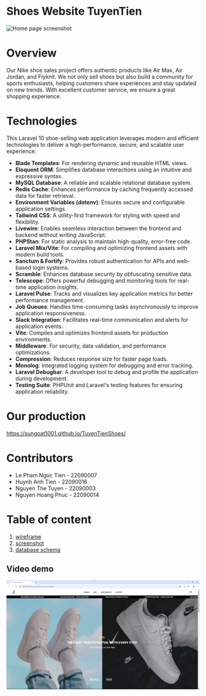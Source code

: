 # Shoes Website TuyenTien

![Home page screenshot](./WebOverview.png)

# Overview

Our Nike shoe sales project offers authentic products like Air Max, Air Jordan, and Flyknit. We not only sell shoes but also build a community for sports enthusiasts, helping customers share experiences and stay updated on new trends. With excellent customer service, we ensure a great shopping experience.

# Technologies

This Laravel 10 shoe-selling web application leverages modern and efficient technologies to deliver a high-performance, secure, and scalable user experience:

-   **Blade Templates**: For rendering dynamic and reusable HTML views.
-   **Eloquent ORM**: Simplifies database interactions using an intuitive and expressive syntax.
-   **MySQL Database**: A reliable and scalable relational database system.
-   **Redis Cache**: Enhances performance by caching frequently accessed data for faster retrieval.
-   **Environment Variables (dotenv)**: Ensures secure and configurable application settings.
-   **Tailwind CSS**: A utility-first framework for styling with speed and flexibility.
-   **Livewire**: Enables seamless interaction between the frontend and backend without writing JavaScript.
-   **PHPStan**: For static analysis to maintain high-quality, error-free code.
-   **Laravel Mix/Vite**: For compiling and optimizing frontend assets with modern build tools.
-   **Sanctum & Fortify**: Provides robust authentication for APIs and web-based login systems.
-   **Scramble**: Enhances database security by obfuscating sensitive data.
-   **Telescope**: Offers powerful debugging and monitoring tools for real-time application insights.
-   **Laravel Pulse**: Tracks and visualizes key application metrics for better performance management.
-   **Job Queues**: Handles time-consuming tasks asynchronously to improve application responsiveness.
-   **Slack Integration**: Facilitates real-time communication and alerts for application events.
-   **Vite**: Compiles and optimizes frontend assets for production environments.
-   **Middleware**: For security, data validation, and performance optimizations.
-   **Compression**: Reduces response size for faster page loads.
-   **Monolog**: Integrated logging system for debugging and error tracking.
-   **Laravel Debugbar**: A developer tool to debug and profile the application during development.
-   **Testing Suite**: PHPUnit and Laravel's testing features for ensuring application reliability.

# Our production

https://sungoat1001.github.io/TuyenTienShoes/

# Contributors

-   Le Pham Ngoc Tien - 22090007
-   Huynh Anh Tien - 22090016
-   Nguyen The Tuyen - 22090003
-   Nguyen Hoang Phuc - 22090014

# Table of content

1. [wireframe](./wireframe/README.md)
2. [screenshot](./screenshot/README.md)
3. [database schema](./database-schema/README.md)

## Video demo

[![Watch the video](TienTuyenShoes.png)](TienTuyenShoes%20-%20Google%20Chrome%20-%201%20July%202024.mp4)
